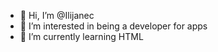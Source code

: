 - 👋 Hi, I’m @Ilijanec
- 👀 I’m interested in being a developer for apps
- 🌱 I’m currently learning HTML

<!---
Ilijanec/Ilijanec is a ✨ special ✨ repository because its `README.md` (this file) appears on your GitHub profile.
You can click the Preview link to take a look at your changes.
--->
